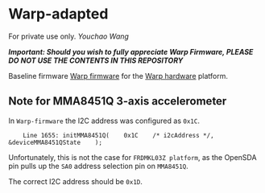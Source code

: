 # Warp-adapted
For private use only. *Youchao Wang*

***Important: Should you wish to fully appreciate Warp Firmware, PLEASE DO NOT USE THE CONTENTS IN THIS REPOSITORY***

Baseline firmware [Warp firmware](https://github.com/physical-computation/Warp-firmware) for the [Warp hardware](https://github.com/physical-computation/Warp-hardware) platform.


## Note for MMA8451Q 3-axis accelerometer
In `Warp-firmware` the I2C address was configured as `0x1C`.

        Line 1655: initMMA8451Q(	0x1C	/* i2cAddress */,	&deviceMMA8451QState	);	
        
Unfortunately, this is not the case for `FRDMKL03Z platform`, as the OpenSDA pin pulls up the `SA0` address selection pin on `MMA8451Q`. 

The correct I2C address should be `0x1D`.
